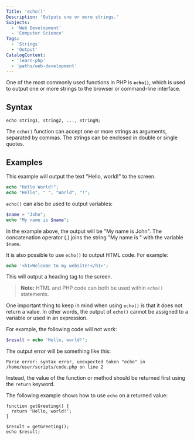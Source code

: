 ```yaml
---
Title: 'echo()'
Description: 'Outputs one or more strings.'
Subjects:
  - 'Web Development'
  - 'Computer Science'
Tags:
  - 'Strings'
  - 'Output'
CatalogContent:
  - 'learn-php'
  - 'paths/web-development'
---
```


One of the most commonly used functions in PHP is **`echo()`**, which is used to output one or more strings to the browser or command-line interface.

## Syntax

```pseudo
echo string1, string2, ..., stringN;
```

The `echo()` function can accept one or more strings as arguments, separated by commas. The strings can be enclosed in double or single quotes.

## Examples

This example will output the text "Hello, world!" to the screen.

```php
echo "Hello World!";
echo "Hello", " ", "World", "!";
```

`echo()` can also be used to output variables:

```php
$name = "John";
echo "My name is $name";
```

In the example above, the output will be "My name is John".
The concatenation operator (.) joins the string "My name is " with the variable `$name`.

It is also possible to use `echo()` to output HTML code. For example:

```php
echo '<h1>Welcome to my website!</h1>';
```

This will output a heading tag to the screen.

> **Note:** HTML and PHP code can both be used within `echo()` statements.

One important thing to keep in mind when using `echo()` is that it does not return a value. In other words, the output of `echo()` cannot be assigned to a variable or used in an expression.

For example, the following code will not work:

```php
$result = echo 'Hello, world!';
```

The output error will be something like this:

```shell
Parse error: syntax error, unexpected token "echo" in /home/user/scripts/code.php on line 2
```

Instead, the value of the function or method should be returned first using the `return` keyword.

The following example shows how to use `echo` on a returned value:

```codebyte/php
function getGreeting() {
  return 'Hello, world!';
}

$result = getGreeting();
echo $result;
```
